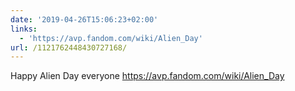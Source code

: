 ```yaml
---
date: '2019-04-26T15:06:23+02:00'
links:
  - 'https://avp.fandom.com/wiki/Alien_Day'
url: /1121762448430727168/
---
```

Happy Alien Day everyone https://avp.fandom.com/wiki/Alien_Day

